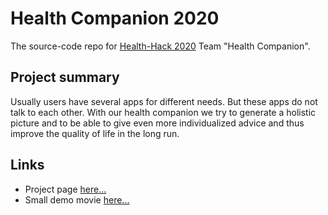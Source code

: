 # Health Companion 2020

The source-code repo for [Health-Hack 2020](https://2020.healthhack.solutions) Team "Health Companion".

## Project summary

Usually users have several apps for different needs. But these apps do not talk to each other. With our health companion we try to generate a holistic picture and to be able to give even more individualized advice and thus improve the quality of life in the long run.

## Links

- Project page [here...](https://2020.healthhack.solutions/project/80)
- Small demo movie [here...](https://shorturl.at/hANP4)
